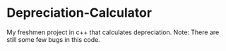 # Depreciation-Calculator
My freshmen project in c++ that calculates depreciation. 
Note: There are still some few bugs in this code.
